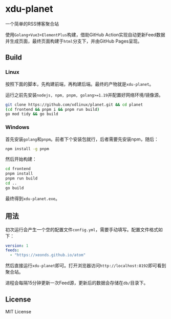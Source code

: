 # xdu-planet

一个简单的RSS博客聚合站

使用`Golang+Vue3+ElementPlus`构建，借助GitHub Action实现自动更新Feed数据并生成页面，最终页面构建于`html`分支下，并由GitHub Pages呈现。

## Build

### Linux

按照下面的脚本，先构建前端，再构建后端。最终的产物就是`xdu-planet`。

运行之前先安装`nodejs, npm, pnpm, golang>=1.19`并配置好网络环境/镜像源。

```bash
git clone https://github.com/xdlinux/planet.git && cd planet
(cd frontend && pnpm i && pnpm run build)
go mod tidy && go build
```

### Windows

首先安装`golang`和`pnpm`。前者下个安装包就行，后者需要先安装npm，随后：

```bash
npm install -g pnpm
```

然后开始构建：

```bash
cd frontend
pnpm install
pnpm run build
cd ..
go build
```

最终得到`xdu-planet.exe`。

## 用法

初次运行会产生一个空的配置文件`config.yml`，需要手动填写。配置文件格式如下：

```yaml
version: 1
feeds:
  - "https://xeonds.github.io/atom"
```

然后直接运行`xdu-planet`即可。打开浏览器访问`http://localhost:8192`即可看到聚合站。

进程会每隔15分钟更新一次Feed源，更新后的数据会存储在`db/`目录下。

## License

MIT License
